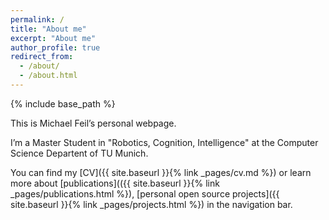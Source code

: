 ```yaml
---
permalink: /
title: "About me"
excerpt: "About me"
author_profile: true
redirect_from: 
  - /about/
  - /about.html
---
```

{% include base_path %}

This is Michael Feil’s personal webpage.

I’m a Master Student in "Robotics, Cognition, Intelligence" at the Computer Science Departent of TU Munich.

You can find my [CV]({{ site.baseurl }}{% link _pages/cv.md %}) or learn more about [publications](({{ site.baseurl }}{% link _pages/publications.html %}), [personal open source projects]({{ site.baseurl }}{% link _pages/projects.html %}) in the navigation bar.
